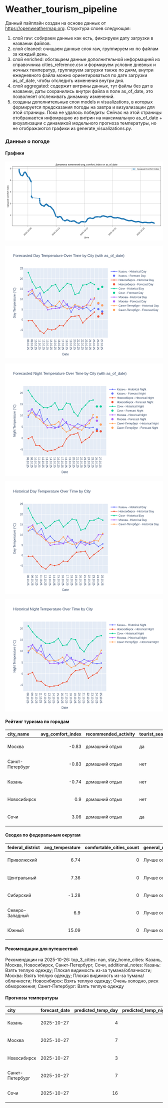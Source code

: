 # Weather_tourism_pipeline
Данный пайплайн создан на основе данных от https://openweathermap.org.
Структура слоев следующая:
  1) слой raw: 
  собираем данные как есть, фиксируем дату загрузки в названии файлов.
  2) слой cleaned:
  очищаем данные слоя raw, группируем их по файлам за каждый день.
  3) слой enriched:
  обогащаем данные дополнительной информацией из справочника cities_reference.csv и формируем условие дневных и ночных температур,
  группируем загрузки также по дням, внутри ежедневного файла можно ориентироваться по дате загрузки as_of_date, чтобы отследить изменения внутри дня.
  4) слой aggregated:
   содержит витрины данных, тут файлы без дат в названии, даты сохранились внутри файла в поле as_of_date, это позволняет отслеживать динамику изменений.
  6) созданы дополнительные слои models и visualizations, в которых формируется предсказания погоды на завтра и визуализации для этой страницы.
  Пока не удалось победить: Сейчас на этой страницы отображается инфомрацию из витрин на максимальную as_of_date + визуализации с динамикой модельного прогноза температуры, 
  но не отображаются графики из generate_visualizations.py.
<!-- WEATHER DATA START -->
### Данные о погоде

#### Графики
![Comfort Index Trend](data/visualizations/comfort_index_trend.png)

![Forecasted Day Temperature](data/visualizations/forecasted_day_temperature.png)

![Forecasted Night Temperature](data/visualizations/forecasted_night_temperature.png)

![Historical Day Temperature](data/visualizations/historical_day_temperature.png)

![Historical Night Temperature](data/visualizations/historical_night_temperature.png)

#### Рейтинг туризма по городам
| city_name       |   avg_comfort_index | recommended_activity   | tourist_season_match   | tourism_season   | tour_recommendation       | as_of_date          |
|:----------------|--------------------:|:-----------------------|:-----------------------|:-----------------|:--------------------------|:--------------------|
| Москва          |               -0.83 | домашний отдых         | да                     | Круглогодично    | домашний отдых в сезон    | 2025-10-26 21:19:00 |
| Санкт-Петербург |               -0.83 | домашний отдых         | нет                    | Май-Сентябрь     | домашний отдых вне сезона | 2025-10-26 21:19:00 |
| Казань          |               -0.74 | домашний отдых         | нет                    | Май-Сентябрь     | домашний отдых вне сезона | 2025-10-26 21:19:00 |
| Новосибирск     |                0.9  | домашний отдых         | нет                    | Июнь-Август      | домашний отдых вне сезона | 2025-10-26 21:19:00 |
| Сочи            |                3.06 | домашний отдых         | да                     | Май-Октябрь      | домашний отдых в сезон    | 2025-10-26 21:19:00 |

#### Сводка по федеральным округам
| federal_district   |   avg_temperature |   comfortable_cities_count | general_recommendation   | as_of_date          |
|:-------------------|------------------:|---------------------------:|:-------------------------|:--------------------|
| Приволжский        |              6.74 |                          0 | Лучше остаться дома      | 2025-10-26 21:19:00 |
| Центральный        |              7.36 |                          0 | Лучше остаться дома      | 2025-10-26 21:19:00 |
| Сибирский          |             -1.28 |                          0 | Лучше остаться дома      | 2025-10-26 21:19:00 |
| Северо-Западный    |              6.9  |                          0 | Лучше остаться дома      | 2025-10-26 21:19:00 |
| Южный              |             15.09 |                          0 | Лучше остаться дома      | 2025-10-26 21:19:00 |

#### Рекомендации для путешествий
Рекомендации на 2025-10-26: top_3_cities: nan, stay_home_cities: Казань, Москва, Новосибирск, Санкт-Петербург, Сочи, additional_notes: Казань: Взять теплую одежду; Плохая видимость из-за тумана/облачности; Москва: Взять теплую одежду; Плохая видимость из-за тумана/облачности; Новосибирск: Взять теплую одежду; Очень холодно, риск обморожения; Санкт-Петербург: Взять теплую одежду

#### Прогнозы температуры
| city            | forecast_date   |   predicted_temp_day |   predicted_temp_night | model_type       | as_of_date          |
|:----------------|:----------------|---------------------:|-----------------------:|:-----------------|:--------------------|
| Казань          | 2025-10-27      |                    4 |                      3 | LinearRegression | 2025-10-26 21:20:00 |
| Москва          | 2025-10-27      |                    7 |                      6 | LinearRegression | 2025-10-26 21:20:00 |
| Новосибирск     | 2025-10-27      |                    3 |                      3 | LinearRegression | 2025-10-26 21:20:00 |
| Санкт-Петербург | 2025-10-27      |                    7 |                      6 | LinearRegression | 2025-10-26 21:20:00 |
| Сочи            | 2025-10-27      |                   16 |                     14 | LinearRegression | 2025-10-26 21:20:00 |


<!-- WEATHER DATA END -->
